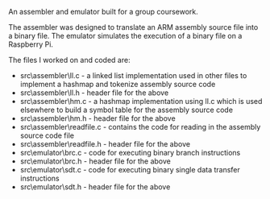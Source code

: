 An assembler and emulator built for a group coursework.

The assembler was designed to translate an ARM assembly source file into a binary file.
The emulator simulates the execution of a binary file on a Raspberry Pi.

The files I worked on and coded are:
* src\assembler\ll.c - a linked list implementation used in other files to implement a hashmap and tokenize assembly source code
* src\assembler\ll.h - header file for the above
* src\assembler\hm.c - a hashmap implementation using ll.c which is used elsewhere to build a symbol table for the assembly source code
* src\assembler\hm.h - header file for the above
* src\assembler\readfile.c - contains the code for reading in the assembly source code file
* src\assembler\readfile.h - header file for the above
* src\emulator\brc.c - code for executing binary branch instructions
* src\emulator\brc.h - header file for the above
* src\emulator\sdt.c - code for executing binary single data transfer instructions
* src\emulator\sdt.h - header file for the above

